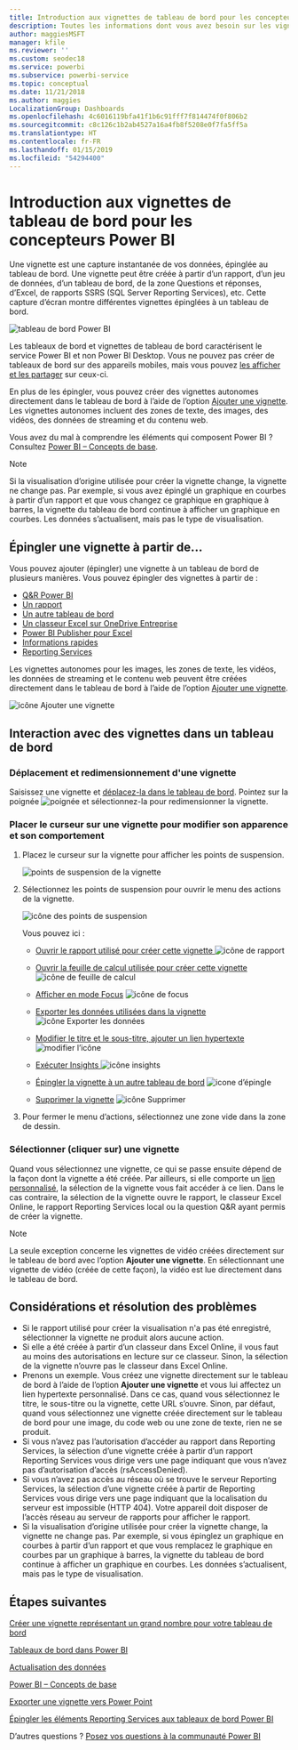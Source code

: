 ```yaml
---
title: Introduction aux vignettes de tableau de bord pour les concepteurs Power BI
description: Toutes les informations dont vous avez besoin sur les vignettes de tableau de bord dans Power BI. Vous trouverez notamment des informations sur les vignettes créées à partir de rapports SSRS (SQL Server Reporting Services).
author: maggiesMSFT
manager: kfile
ms.reviewer: ''
ms.custom: seodec18
ms.service: powerbi
ms.subservice: powerbi-service
ms.topic: conceptual
ms.date: 11/21/2018
ms.author: maggies
LocalizationGroup: Dashboards
ms.openlocfilehash: 4c6016119bfa41f1b6c91fff7f814474f0f806b2
ms.sourcegitcommit: c8c126c1b2ab4527a16a4fb8f5208e0f7fa5ff5a
ms.translationtype: HT
ms.contentlocale: fr-FR
ms.lasthandoff: 01/15/2019
ms.locfileid: "54294400"
---
```

# <a name="intro-to-dashboard-tiles-for-power-bi-designers"></a>Introduction aux vignettes de tableau de bord pour les concepteurs Power BI

Une vignette est une capture instantanée de vos données, épinglée au tableau de bord. Une vignette peut être créée à partir d’un rapport, d’un jeu de données, d’un tableau de bord, de la zone Questions et réponses, d’Excel, de rapports SSRS (SQL Server Reporting Services), etc.  Cette capture d’écran montre différentes vignettes épinglées à un tableau de bord.

![tableau de bord Power BI](media/service-dashboard-tiles/power-bi-dashboard.png)

Les tableaux de bord et vignettes de tableau de bord caractérisent le service Power BI et non Power BI Desktop. Vous ne pouvez pas créer de tableaux de bord sur des appareils mobiles, mais vous pouvez [les afficher et les partager](mobile-apps-view-dashboard.md) sur ceux-ci.

En plus de les épingler, vous pouvez créer des vignettes autonomes directement dans le tableau de bord à l’aide de l’option [Ajouter une vignette](service-dashboard-add-widget.md). Les vignettes autonomes incluent des zones de texte, des images, des vidéos, des données de streaming et du contenu web.

Vous avez du mal à comprendre les éléments qui composent Power BI ?  Consultez [Power BI – Concepts de base](service-basic-concepts.md).

> [!NOTE]
> Si la visualisation d’origine utilisée pour créer la vignette change, la vignette ne change pas.  Par exemple, si vous avez épinglé un graphique en courbes à partir d’un rapport et que vous changez ce graphique en graphique à barres, la vignette du tableau de bord continue à afficher un graphique en courbes. Les données s’actualisent, mais pas le type de visualisation.
> 
> 

## <a name="pin-a-tile-from"></a>Épingler une vignette à partir de...
Vous pouvez ajouter (épingler) une vignette à un tableau de bord de plusieurs manières. Vous pouvez épingler des vignettes à partir de :

* [Q&R Power BI](service-dashboard-pin-tile-from-q-and-a.md)
* [Un rapport](service-dashboard-pin-tile-from-report.md)
* [Un autre tableau de bord](service-pin-tile-to-another-dashboard.md)
* [Un classeur Excel sur OneDrive Entreprise](service-dashboard-pin-tile-from-excel.md)
* [Power BI Publisher pour Excel](publisher-for-excel.md)
* [Informations rapides](service-insights.md)
* [Reporting Services](https://docs.microsoft.com/sql/reporting-services/pin-reporting-services-items-to-power-bi-dashboards)

Les vignettes autonomes pour les images, les zones de texte, les vidéos, les données de streaming et le contenu web peuvent être créées directement dans le tableau de bord à l’aide de l’option [Ajouter une vignette](service-dashboard-add-widget.md).

  ![icône Ajouter une vignette](media/service-dashboard-tiles/add_widgetnew.png)

## <a name="interacting-with-tiles-on-a-dashboard"></a>Interaction avec des vignettes dans un tableau de bord
### <a name="move-and-resize-a-tile"></a>Déplacement et redimensionnement d'une vignette
Saisissez une vignette et [déplacez-la dans le tableau de bord](service-dashboard-edit-tile.md). Pointez sur la poignée ![poignée](media/service-dashboard-tiles/resize-handle.jpg) et sélectionnez-la pour redimensionner la vignette.

### <a name="hover-over-a-tile-to-change-the-appearance-and-behavior"></a>Placer le curseur sur une vignette pour modifier son apparence et son comportement
1. Placez le curseur sur la vignette pour afficher les points de suspension.
   
    ![points de suspension de la vignette](media/service-dashboard-tiles/ellipses_new.png)
2. Sélectionnez les points de suspension pour ouvrir le menu des actions de la vignette.
   
    ![icône des points de suspension](media/service-dashboard-tiles/power-bi-tile-menu.png)
   
    Vous pouvez ici :
   
   * [Ouvrir le rapport utilisé pour créer cette vignette ](service-reports.md) ![icône de rapport](media/service-dashboard-tiles/chart-icon.jpg)  
   
   * [Ouvrir la feuille de calcul utilisée pour créer cette vignette ](service-reports.md) ![icône de feuille de calcul](media/service-dashboard-tiles/power-bi-open-worksheet.png)  
     
    * [Afficher en mode Focus](service-focus-mode.md) ![icône de focus](media/service-dashboard-tiles/fullscreen-icon.jpg)  
     * [Exporter les données utilisées dans la vignette](visuals/power-bi-visualization-export-data.md) ![icône Exporter les données](media/service-dashboard-tiles/export-icon.png)
     * [Modifier le titre et le sous-titre, ajouter un lien hypertexte](service-dashboard-edit-tile.md) ![modifier l’icône](media/service-dashboard-tiles/pencil-icon.jpg)
     * [Exécuter Insights ](service-insights.md) ![icône insights](media/service-dashboard-tiles/power-bi-insights.png)
     * [Épingler la vignette à un autre tableau de bord](service-pin-tile-to-another-dashboard.md)
       ![icone d’épingle](media/service-dashboard-tiles/pin-icon.jpg)
     * [Supprimer la vignette](service-dashboard-edit-tile.md)
     ![icône Supprimer](media/service-dashboard-tiles/trash-icon.png)
3. Pour fermer le menu d’actions, sélectionnez une zone vide dans la zone de dessin.

### <a name="select-click-a-tile"></a>Sélectionner (cliquer sur) une vignette
Quand vous sélectionnez une vignette, ce qui se passe ensuite dépend de la façon dont la vignette a été créée. Par ailleurs, si elle comporte un [lien personnalisé](service-dashboard-edit-tile.md), la sélection de la vignette vous fait accéder à ce lien. Dans le cas contraire, la sélection de la vignette ouvre le rapport, le classeur Excel Online, le rapport Reporting Services local ou la question Q&R ayant permis de créer la vignette.

> [!NOTE]
> La seule exception concerne les vignettes de vidéo créées directement sur le tableau de bord avec l’option **Ajouter une vignette**. En sélectionnant une vignette de vidéo (créée de cette façon), la vidéo est lue directement dans le tableau de bord.   
> 
> 

## <a name="considerations-and-troubleshooting"></a>Considérations et résolution des problèmes

* Si le rapport utilisé pour créer la visualisation n'a pas été enregistré, sélectionner la vignette ne produit alors aucune action.
* Si elle a été créée à partir d’un classeur dans Excel Online, il vous faut au moins des autorisations en lecture sur ce classeur. Sinon, la sélection de la vignette n’ouvre pas le classeur dans Excel Online.
* Prenons un exemple. Vous créez une vignette directement sur le tableau de bord à l’aide de l’option **Ajouter une vignette** et vous lui affectez un lien hypertexte personnalisé. Dans ce cas, quand vous sélectionnez le titre, le sous-titre ou la vignette, cette URL s’ouvre. Sinon, par défaut, quand vous sélectionnez une vignette créée directement sur le tableau de bord pour une image, du code web ou une zone de texte, rien ne se produit.
* Si vous n’avez pas l’autorisation d’accéder au rapport dans Reporting Services, la sélection d’une vignette créée à partir d’un rapport Reporting Services vous dirige vers une page indiquant que vous n’avez pas d’autorisation d’accès (rsAccessDenied).
* Si vous n’avez pas accès au réseau où se trouve le serveur Reporting Services, la sélection d’une vignette créée à partir de Reporting Services vous dirige vers une page indiquant que la localisation du serveur est impossible (HTTP 404). Votre appareil doit disposer de l’accès réseau au serveur de rapports pour afficher le rapport.
* Si la visualisation d’origine utilisée pour créer la vignette change, la vignette ne change pas.  Par exemple, si vous épinglez un graphique en courbes à partir d’un rapport et que vous remplacez le graphique en courbes par un graphique à barres, la vignette du tableau de bord continue à afficher un graphique en courbes. Les données s’actualisent, mais pas le type de visualisation.

## <a name="next-steps"></a>Étapes suivantes
[Créer une vignette représentant un grand nombre pour votre tableau de bord](power-bi-visualization-card.md)

[Tableaux de bord dans Power BI](service-dashboards.md)  

[Actualisation des données](refresh-data.md)

[Power BI – Concepts de base](service-basic-concepts.md)

[Exporter une vignette vers Power Point](http://blogs.msdn.com/b/powerbidev/archive/2015/09/28/integrating-power-bi-tiles-into-office-documents.aspx)

[Épingler les éléments Reporting Services aux tableaux de bord Power BI](https://msdn.microsoft.com/library/mt604784.aspx)

D’autres questions ? [Posez vos questions à la communauté Power BI](http://community.powerbi.com/)

